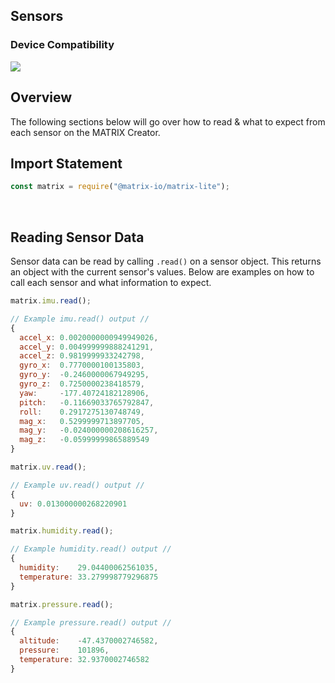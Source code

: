 <h2 style="padding-top:0">Sensors</h2>

### Device Compatibility
<img class="creator-compatibility-icon" src="../../../img/creator-icon.svg">

## Overview
The following sections below will go over how to read & what to expect from each sensor on the MATRIX Creator.

## Import Statement
```js
const matrix = require("@matrix-io/matrix-lite");
```
<br/>

## Reading Sensor Data
Sensor data can be read by calling `.read()` on a sensor object. This returns an object with the current sensor's values. Below are examples on how to call each sensor and what information to expect.

```js tab="IMU"
matrix.imu.read();

// Example imu.read() output //
{ 
  accel_x: 0.0020000000949949026,
  accel_y: 0.004999999888241291,
  accel_z: 0.9819999933242798,
  gyro_x:  0.7770000100135803,
  gyro_y:  -0.2460000067949295,
  gyro_z:  0.7250000238418579,
  yaw:     -177.40724182128906,
  pitch:   -0.11669033765792847,
  roll:    0.2917275130748749,
  mag_x:   0.5299999713897705,
  mag_y:   -0.024000000208616257,
  mag_z:   -0.05999999865889549 
}
```

```js tab="UV"
matrix.uv.read();

// Example uv.read() output //
{
  uv: 0.013000000268220901 
}
```

```js tab="Humidity"
matrix.humidity.read();

// Example humidity.read() output //
{ 
  humidity:    29.04400062561035, 
  temperature: 33.279998779296875 
}
```

```js tab="Pressure"
matrix.pressure.read();

// Example pressure.read() output //
{ 
  altitude:    -47.4370002746582,
  pressure:    101896,
  temperature: 32.9370002746582 
}
```
